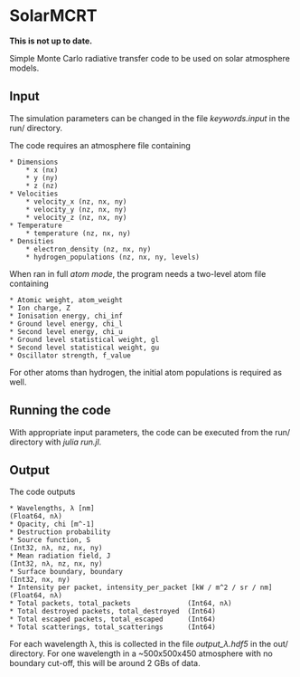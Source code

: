 # SolarMCRT

**This is not up to date.**

Simple Monte Carlo radiative transfer code to be used on solar atmosphere models.




## Input
The simulation parameters can be changed in the file *keywords.input* in the run/ directory.

The code requires an atmosphere file containing

    * Dimensions
        * x (nx)
        * y (ny)
        * z (nz)
    * Velocities
        * velocity_x (nz, nx, ny)
        * velocity_y (nz, nx, ny)
        * velocity_z (nz, nx, ny)
    * Temperature
        * temperature (nz, nx, ny)
    * Densities
        * electron_density (nz, nx, ny)
        * hydrogen_populations (nz, nx, ny, levels)

When ran in full *atom mode*,  the program needs a two-level atom file containing

	* Atomic weight, atom_weight
	* Ion charge, Z
	* Ionisation energy, chi_inf
	* Ground level energy, chi_l
	* Second level energy, chi_u
	* Ground level statistical weight, gl
	* Second level statistical weight, gu
	* Oscillator strength, f_value

For other atoms than hydrogen, the initial atom populations is required as well.

## Running the code
With appropriate input parameters, the code can be executed from the run/ directory with *julia run.jl*.


## Output
The code outputs

    * Wavelengths, λ [nm]       						                (Float64, nλ)
	* Opacity, chi [m^-1]
	* Destruction probability
    * Source function, S                    						    (Int32, nλ, nz, nx, ny)
    * Mean radiation field, J            						        (Int32, nλ, nz, nx, ny)
    * Surface boundary, boundary                                        (Int32, nx, ny)
    * Intensity per packet, intensity_per_packet [kW / m^2 / sr / nm]   (Float64, nλ)
    * Total packets, total_packets              (Int64, nλ)
    * Total destroyed packets, total_destroyed  (Int64)
    * Total escaped packets, total_escaped      (Int64)
    * Total scatterings, total_scatterings      (Int64)

For each wavelength λ, this is collected in the file *output_λ.hdf5* in the out/ directory. For one wavelength in a ~500x500x450 atmosphere with no boundary cut-off, this will be around 2 GBs of data.

